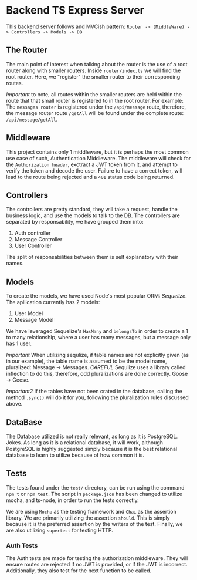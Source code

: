 # Backend TS Express Server

This backend server follows and MVCish pattern: `Router -> (MiddleWare) -> Controllers -> Models -> DB`

## The Router

The main point of interest when talking about the router is the use of a root router along with smaller routers. Inside `router/index.ts` we will find the root router. Here, we "register" the smaller router to their corresponding routes.

*Important* to note, all routes within the smaller routers are held within the route that that small router is registered to in the root router. For example: The `messages router` is registered under the `/api/message` route, therefore, the message router route `/getAll` will be found under the complete route: `/api/message/getAll`. 

## Middleware

This project contains only 1 middleware, but it is perhaps the most common use case of such, Authentication Middleware.
The middleware will check for the `Authorization header`, exctract a JWT token from it, and attempt to verify the token and decode the user. Failure to have a correct token, will lead to the route being rejected and a `401` status code being returned.

## Controllers

The controllers are pretty standard, they will take a request, handle the business logic, and use the models to talk to the DB.
The controllers are separated by responsability, we have grouped them into:
  1. Auth controller
  2. Message Controller
  3. User Controller

The split of responsabilities between them is self explanatory with their names.

## Models

To create the models, we have used Node's most popular ORM: _Sequelize_. The apllication currently has 2 models:
  1. User Model
  2. Message Model

We have leveraged Sequelize's `HasMany` and `belongsTo` in order to create a 1 to many relationship, where a user has many messages, but a message only has 1 user. 

*Important* When utilizing sequlize, if table names are not explicitly given (as in our example), the table name is assumed to be the model name, pluralized: Message -> Messages. _*CAREFUL*_ Sequlize uses a library called inflection to do this, therefore, odd pluralizations are done correctly. Goose -> Geese.

*Important2* If the tables have not been crated in the database, calling the method `.sync()` will do it for you, following the pluralization rules discussed above. 

## DataBase

The Database utilized is not really relevant, as long as it is PostgreSQL. Jokes. As long as it is a relational database, it will work, although PostgreSQL is highly suggested simply because it is the best relational database to learn to utilize because of how common it is.

## Tests

The tests found under the `test/` directory, can be run using the command `npm t` or `npm test`.
The script in `package.json` has been changed to utilize mocha, and ts-node, in order to run the tests correctly.

We are using `Mocha` as the testing framework and `Chai` as the assertion library. We are primarily utilizing the assertion `should`. This is simply because it is the preferred assertion by the writers of the test. Finally, we are also utilizing `supertest` for testing HTTP.

### Auth Tests

The Auth tests are made for testing the authorization middleware. They will ensure routes are rejected if no JWT is provided, or if the JWT is incorrect. Additionally, they also test for the next function to be called. 